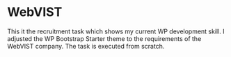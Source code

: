 # WebVIST
This it the recruitment task which shows my current WP development skill. I adjusted the WP Bootstrap Starter theme to the requirements of the WebVIST company. The task is executed from scratch.
